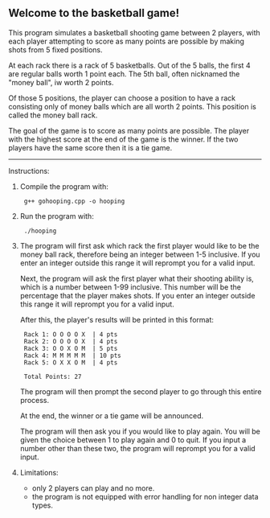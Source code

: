 Welcome to the basketball game!
-
This program simulates a basketball shooting game between 2 players,
with each player attempting to score as many points are possible by 
making shots from 5 fixed positions.

At each rack there is a rack of 5 basketballs. Out of the 5 balls,
the first 4 are regular balls worth 1 point each. The 5th ball,
often nicknamed the "money ball", iw worth 2 points.

Of those 5 positions, the player can choose a position to have a rack 
consisting only of money balls which are all worth 2 points. This
position is called the money ball rack.

The goal of the game is to score as many points are possible. The player
with the highest score at the end of the game is the winner. If the 
two players have the same score then it is a tie game.

-------------------------------------------------------------------------

Instructions:

1) Compile the program with:

        g++ gohooping.cpp -o hooping

2) Run the program with:

        ./hooping
3) The program will first ask which rack the first player would like to
   be the money ball rack, therefore being an integer between 1-5 inclusive.
   If you enter an integer outside this range it will reprompt you for a valid
   input.

   Next, the program will ask the first player what their shooting ability is,
   which is a number between 1-99 inclusive. This number will be the percentage
   that the player makes shots. If you enter an integer outside this range it
   will reprompt you for a valid input.

   After this, the player's results will be printed in this format:
   
        Rack 1: O O O O X  | 4 pts
        Rack 2: O O O O X  | 4 pts
        Rack 3: O O X O M  | 5 pts
        Rack 4: M M M M M  | 10 pts
        Rack 5: O X X O M  | 4 pts
   
        Total Points: 27

   The program will then prompt the second player to go through this entire
   process.

   At the end, the winner or a tie game will be announced.

   The program will then ask you if you would like to play again.
   You will be given the choice between 1 to play again and 0 to quit.
   If you input a number other than these two, the program will reprompt
   you for a valid input.

4) Limitations:
   - only 2 players can play and no more.
   - the program is not equipped with error handling for non integer data types.
   
